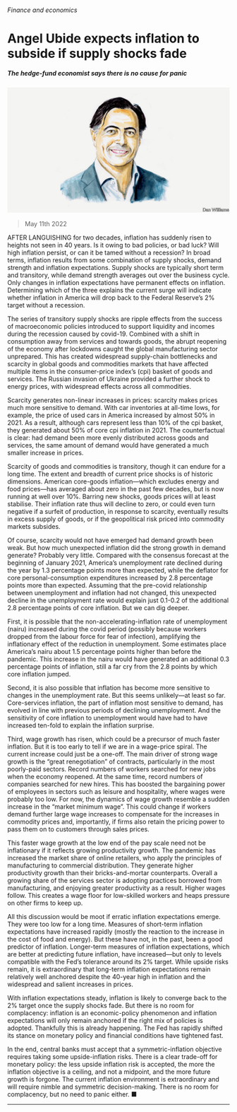 ###### Finance and economics

# Angel Ubide expects inflation to subside if supply shocks fade 

##### The hedge-fund economist says there is no cause for panic 

![image](images/20220514_BID002.jpg) 

> May 11th 2022 

AFTER LANGUISHING for two decades, inflation has suddenly risen to heights not seen in 40 years. Is it owing to bad policies, or bad luck? Will high inflation persist, or can it be tamed without a recession? In broad terms, inflation results from some combination of supply shocks, demand strength and inflation expectations. Supply shocks are typically short term and transitory, while demand strength averages out over the business cycle. Only changes in inflation expectations have permanent effects on inflation. Determining which of the three explains the current surge will indicate whether inflation in America will drop back to the Federal Reserve’s 2% target without a recession. 

The series of transitory supply shocks are ripple effects from the success of macroeconomic policies introduced to support liquidity and incomes during the recession caused by covid-19. Combined with a shift in consumption away from services and towards goods, the abrupt reopening of the economy after lockdowns caught the global manufacturing sector unprepared. This has created widespread supply-chain bottlenecks and scarcity in global goods and commodities markets that have affected multiple items in the consumer-price index’s (cpi) basket of goods and services. The Russian invasion of Ukraine provided a further shock to energy prices, with widespread effects across all commodities. 

Scarcity generates non-linear increases in prices: scarcity makes prices much more sensitive to demand. With car inventories at all-time lows, for example, the price of used cars in America increased by almost 50% in 2021. As a result, although cars represent less than 10% of the cpi basket, they generated about 50% of core cpi inflation in 2021. The counterfactual is clear: had demand been more evenly distributed across goods and services, the same amount of demand would have generated a much smaller increase in prices. 

Scarcity of goods and commodities is transitory, though it can endure for a long time. The extent and breadth of current price shocks is of historic dimensions. American core-goods inflation—which excludes energy and food prices—has averaged about zero in the past few decades, but is now running at well over 10%. Barring new shocks, goods prices will at least stabilise. Their inflation rate thus will decline to zero, or could even turn negative if a surfeit of production, in response to scarcity, eventually results in excess supply of goods, or if the geopolitical risk priced into commodity markets subsides. 

Of course, scarcity would not have emerged had demand growth been weak. But how much unexpected inflation did the strong growth in demand generate? Probably very little. Compared with the consensus forecast at the beginning of January 2021, America’s unemployment rate declined during the year by 1.3 percentage points more than expected, while the deflator for core personal-consumption expenditures increased by 2.8 percentage points more than expected. Assuming that the pre-covid relationship between unemployment and inflation had not changed, this unexpected decline in the unemployment rate would explain just 0.1-0.2 of the additional 2.8 percentage points of core inflation. But we can dig deeper. 

First, it is possible that the non-accelerating-inflation rate of unemployment (nairu) increased during the covid period (possibly because workers dropped from the labour force for fear of infection), amplifying the inflationary effect of the reduction in unemployment. Some estimates place America’s nairu about 1.5 percentage points higher than before the pandemic. This increase in the nairu would have generated an additional 0.3 percentage points of inflation, still a far cry from the 2.8 points by which core inflation jumped. 

Second, it is also possible that inflation has become more sensitive to changes in the unemployment rate. But this seems unlikely—at least so far. Core-services inflation, the part of inflation most sensitive to demand, has evolved in line with previous periods of declining unemployment. And the sensitivity of core inflation to unemployment would have had to have increased ten-fold to explain the inflation surprise. 

Third, wage growth has risen, which could be a precursor of much faster inflation. But it is too early to tell if we are in a wage-price spiral. The current increase could just be a one-off. The main driver of strong wage growth is the “great renegotiation” of contracts, particularly in the most poorly-paid sectors. Record numbers of workers searched for new jobs when the economy reopened. At the same time, record numbers of companies searched for new hires. This has boosted the bargaining power of employees in sectors such as leisure and hospitality, where wages were probably too low. For now, the dynamics of wage growth resemble a sudden increase in the “market minimum wage”. This could change if workers demand further large wage increases to compensate for the increases in commodity prices and, importantly, if firms also retain the pricing power to pass them on to customers through sales prices. 

This faster wage growth at the low end of the pay scale need not be inflationary if it reflects growing productivity growth. The pandemic has increased the market share of online retailers, who apply the principles of manufacturing to commercial distribution. They generate higher productivity growth than their bricks-and-mortar counterparts. Overall a growing share of the services sector is adopting practices borrowed from manufacturing, and enjoying greater productivity as a result. Higher wages follow. This creates a wage floor for low-skilled workers and heaps pressure on other firms to keep up. 

All this discussion would be moot if erratic inflation expectations emerge. They were too low for a long time. Measures of short-term inflation expectations have increased rapidly (mostly the reaction to the increase in the cost of food and energy). But these have not, in the past, been a good predictor of inflation. Longer-term measures of inflation expectations, which are better at predicting future inflation, have increased—but only to levels compatible with the Fed’s tolerance around its 2% target. While upside risks remain, it is extraordinary that long-term inflation expectations remain relatively well anchored despite the 40-year high in inflation and the widespread and salient increases in prices. 

With inflation expectations steady, inflation is likely to converge back to the 2% target once the supply shocks fade. But there is no room for complacency: inflation is an economic-policy phenomenon and inflation expectations will only remain anchored if the right mix of policies is adopted. Thankfully this is already happening. The Fed has rapidly shifted its stance on monetary policy and financial conditions have tightened fast. 

In the end, central banks must accept that a symmetric-inflation objective requires taking some upside-inflation risks. There is a clear trade-off for monetary policy: the less upside inflation risk is accepted, the more the inflation objective is a ceiling, and not a midpoint, and the more future growth is forgone. The current inflation environment is extraordinary and will require nimble and symmetric decision-making. There is no room for complacency, but no need to panic either. ■

_______________


